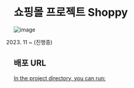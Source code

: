 # 쇼핑몰 프로젝트 Shoppy

![image](https://github.com/O-daeun/shoppy/assets/105799083/d4f7ef3f-e1bc-43b0-b8a8-bc74017c91c2)

2023. 11 ~ (진행중)

## 배포 URL

[In the project directory, you can run:](https://shoppy-oh.netlify.app/)

